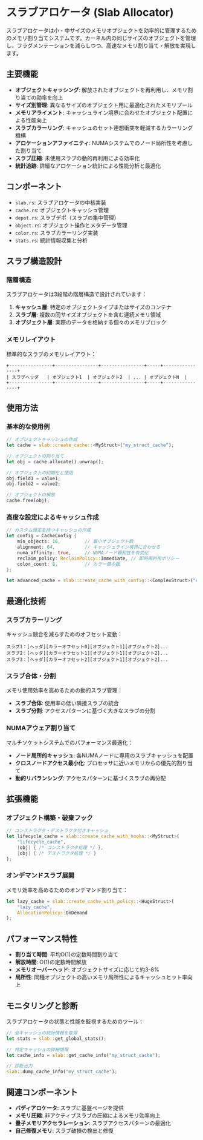 # スラブアロケータ (Slab Allocator)

スラブアロケータは小・中サイズのメモリオブジェクトを効率的に管理するためのメモリ割り当てシステムです。カーネル内の同じサイズのオブジェクトを管理し、フラグメンテーションを減らしつつ、高速なメモリ割り当て・解放を実現します。

## 主要機能

- **オブジェクトキャッシング**: 解放されたオブジェクトを再利用し、メモリ割り当ての効率を向上
- **サイズ別管理**: 異なるサイズのオブジェクト用に最適化されたメモリプール
- **メモリアライメント**: キャッシュライン境界に合わせたオブジェクト配置による性能向上
- **スラブカラーリング**: キャッシュのセット連想衝突を軽減するカラーリング機構
- **アロケーションアファイニティ**: NUMAシステムでのノード局所性を考慮した割り当て
- **スラブ圧縮**: 未使用スラブの動的再利用による効率化
- **統計追跡**: 詳細なアロケーション統計による性能分析と最適化

## コンポーネント

- `slab.rs`: スラブアロケータの中核実装
- `cache.rs`: オブジェクトキャッシュ管理
- `depot.rs`: スラブデポ（スラブの集中管理）
- `object.rs`: オブジェクト操作とメタデータ管理
- `color.rs`: スラブカラーリング実装
- `stats.rs`: 統計情報収集と分析

## スラブ構造設計

### 階層構造

スラブアロケータは3段階の階層構造で設計されています：

1. **キャッシュ層**: 特定のオブジェクトタイプまたはサイズのコンテナ
2. **スラブ層**: 複数の同サイズオブジェクトを含む連続メモリ領域
3. **オブジェクト層**: 実際のデータを格納する個々のメモリブロック

### メモリレイアウト

標準的なスラブのメモリレイアウト：

```
+----------------+----------------+----------------+-----+----------------+
| スラブヘッダ   | オブジェクト1  | オブジェクト2  | ... | オブジェクトN  |
+----------------+----------------+----------------+-----+----------------+
```

## 使用方法

### 基本的な使用例

```rust
// オブジェクトキャッシュの作成
let cache = slab::create_cache::<MyStruct>("my_struct_cache");

// オブジェクトの割り当て
let obj = cache.allocate().unwrap();

// オブジェクトの初期化と使用
obj.field1 = value1;
obj.field2 = value2;

// オブジェクトの解放
cache.free(obj);
```

### 高度な設定によるキャッシュ作成

```rust
// カスタム設定を持つキャッシュの作成
let config = CacheConfig {
    min_objects: 16,         // 最小オブジェクト数
    alignment: 64,           // キャッシュライン境界に合わせる
    numa_affinity: true,     // NUMAノード親和性を有効化
    reclaim_policy: ReclaimPolicy::Immediate, // 即時再利用ポリシー
    color_count: 8,          // カラー値の数
};

let advanced_cache = slab::create_cache_with_config::<ComplexStruct>("complex_cache", config);
```

## 最適化技術

### スラブカラーリング

キャッシュ競合を減らすためのオフセット変動：

```
スラブ1：[ヘッダ][カラーオフセット0][オブジェクト1][オブジェクト2]...
スラブ2：[ヘッダ][カラーオフセット1][オブジェクト1][オブジェクト2]...
スラブ3：[ヘッダ][カラーオフセット2][オブジェクト1][オブジェクト2]...
```

### スラブ合体・分割

メモリ使用効率を高めるための動的スラブ管理：

- **スラブ合体**: 使用率の低い隣接スラブの統合
- **スラブ分割**: アクセスパターンに基づく大きなスラブの分割

### NUMAアウェア割り当て

マルチソケットシステムでのパフォーマンス最適化：

- **ノード局所的キャッシュ**: 各NUMAノードに専用のスラブキャッシュを配置
- **クロスノードアクセス最小化**: プロセッサに近いメモリからの優先的割り当て
- **動的リバランシング**: アクセスパターンに基づくスラブの再分配

## 拡張機能

### オブジェクト構築・破棄フック

```rust
// コンストラクタ・デストラクタ付きキャッシュ
let lifecycle_cache = slab::create_cache_with_hooks::<MyStruct>(
    "lifecycle_cache",
    |obj| { /* コンストラクタ処理 */ },
    |obj| { /* デストラクタ処理 */ }
);
```

### オンデマンドスラブ展開

メモリ効率を高めるためのオンデマンド割り当て：

```rust
let lazy_cache = slab::create_cache_with_policy::<HugeStruct>(
    "lazy_cache",
    AllocationPolicy::OnDemand
);
```

## パフォーマンス特性

- **割り当て時間**: 平均O(1)の定数時間割り当て
- **解放時間**: O(1)の定数時間解放
- **メモリオーバーヘッド**: オブジェクトサイズに応じて約3-8%
- **局所性**: 同種オブジェクトの高いメモリ局所性によるキャッシュヒット率向上

## モニタリングと診断

スラブアロケータの状態と性能を監視するためのツール：

```rust
// 全キャッシュの統計情報を取得
let stats = slab::get_global_stats();

// 特定キャッシュの詳細情報
let cache_info = slab::get_cache_info("my_struct_cache");

// 診断出力
slab::dump_cache_info("my_struct_cache");
```

## 関連コンポーネント

- **バディアロケータ**: スラブに基盤ページを提供
- **メモリ圧縮**: 非アクティブスラブの圧縮によるメモリ効率向上
- **量子メモリアクセラレーション**: スラブアクセスパターンの最適化
- **自己修復メモリ**: スラブ破損の検出と修復 